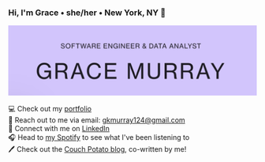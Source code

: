 ### Hi, I'm Grace • she/her • New York, NY 🌹
<img src="https://raw.githubusercontent.com/gkmurray124/gkmurray124/master/GM-readme-header.png" alt="banner that says Grace Murray - software engineer & data analyst">

💻 Check out my <a href="https://gracemurray.cargo.site/">portfolio</a><br>
💌 Reach out to me via email: gkmurray124@gmail.com <br>
🤝 Connect with me on <a href="https://www.linkedin.com/in/gracekmurray/">LinkedIn</a><br>
🎧 Head to <a href="https://open.spotify.com/user/gracekmurray">my Spotify</a> to see what I've been listening to <br>
🖊 Check out the <a href="https://medium.com/building-couch-potato">Couch Potato blog</a>, co-written by me! 
<!--
**gkmurray124/gkmurray124** is a ✨ _special_ ✨ repository because its `README.md` (this file) appears on your GitHub profile.

Here are some ideas to get you started:

- 🔭 I’m currently working on ...
- 🌱 I’m currently learning ...
- 👯 I’m looking to collaborate on ...
- 🤔 I’m looking for help with ...
- 💬 Ask me about ...
- 📫 How to reach me: ...
- 😄 Pronouns: ...
- ⚡ Fun fact: ...
-->
